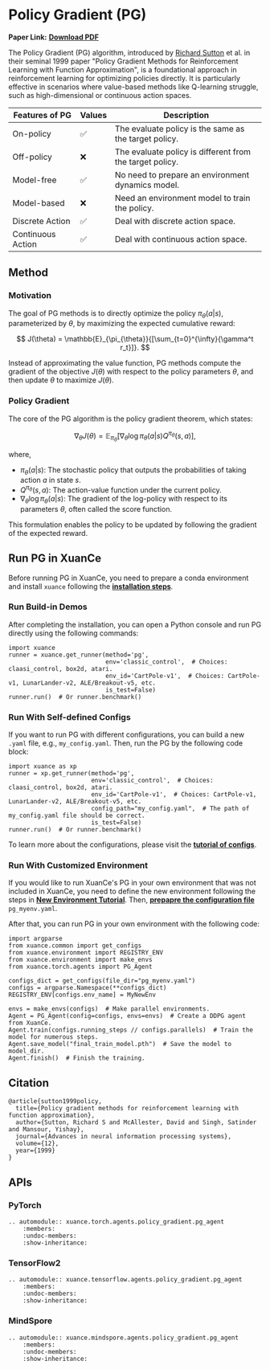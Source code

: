 # Policy Gradient (PG)

**Paper Link:** [**Download PDF**](https://proceedings.neurips.cc/paper_files/paper/1999/file/464d828b85b0bed98e80ade0a5c43b0f-Paper.pdf)

The Policy Gradient (PG) algorithm, introduced by 
[Richard Sutton](http://www.incompleteideas.net/) et al. 
in their seminal 1999 paper 
"Policy Gradient Methods for Reinforcement Learning with Function Approximation", 
is a foundational approach in reinforcement learning for optimizing policies directly. 
It is particularly effective in scenarios where value-based methods like Q-learning struggle, 
such as high-dimensional or continuous action spaces.

| Features of PG    | Values | Description                                              |
|-------------------|--------|----------------------------------------------------------|
| On-policy         | ✅      | The evaluate policy is the same as the target policy.    |
| Off-policy        | ❌      | The evaluate policy is different from the target policy. | 
| Model-free        | ✅      | No need to prepare an environment dynamics model.        | 
| Model-based       | ❌      | Need an environment model to train the policy.           | 
| Discrete Action   | ✅      | Deal with discrete action space.                         |   
| Continuous Action | ✅      | Deal with continuous action space.                       |

## Method

### Motivation

The goal of PG methods is to directly optimize the policy $\pi_{\theta}(a | s)$, parameterized by $\theta$, 
by maximizing the expected cumulative reward:

$$
J(\theta) = \mathbb{E}_{\pi_{\theta}}{[\sum_{t=0}^{\infty}{\gamma^t r_t}]}.
$$

Instead of approximating the value function, PG methods compute the gradient of the objective $J(\theta)$ 
with respect to the policy parameters $\theta$, and then update $\theta$ to maximize $J(\theta)$.

### Policy Gradient

The core of the PG algorithm is the policy gradient theorem, which states:

$$
\nabla_{\theta}J(\theta) = \mathbb{E}_{\pi_{\theta}}[\nabla_{\theta}\log{\pi_{\theta}(a|s)Q^{\pi_{\theta}}(s, a)}],
$$

where,

- $\pi_{\theta}(a|s)$: The stochastic policy that outputs the probabilities of taking action $a$ in state $s$.
- $Q^{\pi_{\theta}}(s, a)$: The action-value function under the current policy.
- $\nabla_{\theta}\log{\pi_{\theta}(a|s)}$: The gradient of the log-policy with respect to its parameters $\theta$, often called the score function.

This formulation enables the policy to be updated by following the gradient of the expected reward.

## Run PG in XuanCe

Before running PG in XuanCe, you need to prepare a conda environment and install ``xuance`` following 
the [**installation steps**](./../../../usage/installation.rst#install-via-pypi).

### Run Build-in Demos

After completing the installation, you can open a Python console and run PG directly using the following commands:

```python3
import xuance
runner = xuance.get_runner(method='pg',
                           env='classic_control',  # Choices: claasi_control, box2d, atari.
                           env_id='CartPole-v1',  # Choices: CartPole-v1, LunarLander-v2, ALE/Breakout-v5, etc.
                           is_test=False)
runner.run()  # Or runner.benchmark()
```

### Run With Self-defined Configs

If you want to run PG with different configurations, you can build a new ``.yaml`` file, e.g., ``my_config.yaml``.
Then, run the PG by the following code block:

```python3
import xuance as xp
runner = xp.get_runner(method='pg',
                       env='classic_control',  # Choices: claasi_control, box2d, atari.
                       env_id='CartPole-v1',  # Choices: CartPole-v1, LunarLander-v2, ALE/Breakout-v5, etc.
                       config_path="my_config.yaml",  # The path of my_config.yaml file should be correct.
                       is_test=False)
runner.run()  # Or runner.benchmark()
```

To learn more about the configurations, please visit the 
[**tutorial of configs**](./../../configs/configuration_examples.rst).

### Run With Customized Environment

If you would like to run XuanCe's PG in your own environment that was not included in XuanCe, 
you need to define the new environment following the steps in 
[**New Environment Tutorial**](./../../../usage/new_envs.rst).
Then, [**prepapre the configuration file**](./../../../usage/new_envs.rst#step-2-create-the-config-file-and-read-the-configurations) 
 ``pg_myenv.yaml``.

After that, you can run PG in your own environment with the following code:

```python3
import argparse
from xuance.common import get_configs
from xuance.environment import REGISTRY_ENV
from xuance.environment import make_envs
from xuance.torch.agents import PG_Agent

configs_dict = get_configs(file_dir="pg_myenv.yaml")
configs = argparse.Namespace(**configs_dict)
REGISTRY_ENV[configs.env_name] = MyNewEnv

envs = make_envs(configs)  # Make parallel environments.
Agent = PG_Agent(config=configs, envs=envs)  # Create a DDPG agent from XuanCe.
Agent.train(configs.running_steps // configs.parallels)  # Train the model for numerous steps.
Agent.save_model("final_train_model.pth")  # Save the model to model_dir.
Agent.finish()  # Finish the training.
```

## Citation

```{code-block} bash
@article{sutton1999policy,
  title={Policy gradient methods for reinforcement learning with function approximation},
  author={Sutton, Richard S and McAllester, David and Singh, Satinder and Mansour, Yishay},
  journal={Advances in neural information processing systems},
  volume={12},
  year={1999}
}
```

## APIs

### PyTorch

```{eval-rst}
.. automodule:: xuance.torch.agents.policy_gradient.pg_agent
    :members:
    :undoc-members:
    :show-inheritance:
```

### TensorFlow2

```{eval-rst}
.. automodule:: xuance.tensorflow.agents.policy_gradient.pg_agent
    :members:
    :undoc-members:
    :show-inheritance:
```

### MindSpore

```{eval-rst}
.. automodule:: xuance.mindspore.agents.policy_gradient.pg_agent
    :members:
    :undoc-members:
    :show-inheritance:
```
